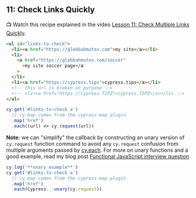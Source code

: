 ## 11: Check Links Quickly

📺 Watch this recipe explained in the video [Lesson 11: Check Multiple Links Quickly](https://youtu.be/1yPuK57Eqho).

<!-- fiddle Check all links using cy.request -->

```html
<ul id="links-to-check">
  <li><a href="https://glebbahmutov.com">my site</a></li>
  <li>
    <a href="https://glebbahmutov.com/soccer"
      >my site soccer page</a
    >
  </li>
  <li><a href="https://cypress.tips">cypress.tips</a></li>
  <!-- this url is broken on purpose -->
  <!-- <li><a href="https://cypress.TIPZ">cypress.TIPZ</a></li> -->
</ul>
```

```js
cy.get('#links-to-check a')
  // cy.map comes from the cypress-map plugin
  .map('href')
  .each((url) => cy.request(url))
```

**Note:** we can "simplify" the callback by constructing an unary version of `cy.request` function command to avoid any `cy.request` confusion from multiple arguments passed by [cy.each](https://on.cypress.io/each). For more on unary functions and a good example, read my blog post [Functional JavaScript interview question](https://glebbahmutov.com/blog/functional-js-interview-question/)

```js
cy.log('**unary example**')
cy.get('#links-to-check a')
  // cy.map comes from the cypress-map plugin
  .map('href')
  .each(Cypress._.unary(cy.request))
```

<!-- fiddle-end -->
